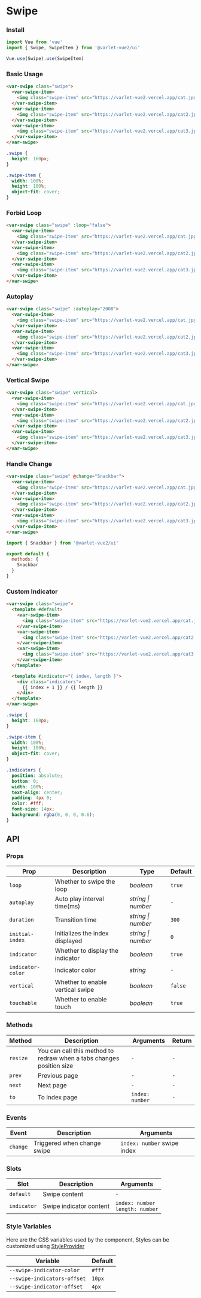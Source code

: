 # Swipe

### Install

```js
import Vue from 'vue'
import { Swipe, SwipeItem } from '@varlet-vue2/ui'

Vue.use(Swipe).use(SwipeItem)
```

### Basic Usage

```html
<var-swipe class="swipe">
  <var-swipe-item>
    <img class="swipe-item" src="https://varlet-vue2.vercel.app/cat.jpg">
  </var-swipe-item>
  <var-swipe-item>
    <img class="swipe-item" src="https://varlet-vue2.vercel.app/cat2.jpg">
  </var-swipe-item>
  <var-swipe-item>
    <img class="swipe-item" src="https://varlet-vue2.vercel.app/cat3.jpg">
  </var-swipe-item>
</var-swipe>
```

```css
.swipe {
  height: 160px;
}

.swipe-item {
  width: 100%;
  height: 100%;
  object-fit: cover;
}
```

### Forbid Loop

```html
<var-swipe class="swipe" :loop="false">
  <var-swipe-item>
    <img class="swipe-item" src="https://varlet-vue2.vercel.app/cat.jpg">
  </var-swipe-item>
  <var-swipe-item>
    <img class="swipe-item" src="https://varlet-vue2.vercel.app/cat2.jpg">
  </var-swipe-item>
  <var-swipe-item>
    <img class="swipe-item" src="https://varlet-vue2.vercel.app/cat3.jpg">
  </var-swipe-item>
</var-swipe>
```

### Autoplay

```html
<var-swipe class="swipe" :autoplay="2000">
  <var-swipe-item>
    <img class="swipe-item" src="https://varlet-vue2.vercel.app/cat.jpg">
  </var-swipe-item>
  <var-swipe-item>
    <img class="swipe-item" src="https://varlet-vue2.vercel.app/cat2.jpg">
  </var-swipe-item>
  <var-swipe-item>
    <img class="swipe-item" src="https://varlet-vue2.vercel.app/cat3.jpg">
  </var-swipe-item>
</var-swipe>
```

### Vertical Swipe

```html
<var-swipe class="swipe" vertical>
  <var-swipe-item>
    <img class="swipe-item" src="https://varlet-vue2.vercel.app/cat.jpg">
  </var-swipe-item>
  <var-swipe-item>
    <img class="swipe-item" src="https://varlet-vue2.vercel.app/cat2.jpg">
  </var-swipe-item>
  <var-swipe-item>
    <img class="swipe-item" src="https://varlet-vue2.vercel.app/cat3.jpg">
  </var-swipe-item>
</var-swipe>
```

### Handle Change

```html
<var-swipe class="swipe" @change="Snackbar">
  <var-swipe-item>
    <img class="swipe-item" src="https://varlet-vue2.vercel.app/cat.jpg">
  </var-swipe-item>
  <var-swipe-item>
    <img class="swipe-item" src="https://varlet-vue2.vercel.app/cat2.jpg">
  </var-swipe-item>
  <var-swipe-item>
    <img class="swipe-item" src="https://varlet-vue2.vercel.app/cat3.jpg">
  </var-swipe-item>
</var-swipe>
```

```js
import { Snackbar } from '@varlet-vue2/ui'

export default {
  methods: {
    Snackbar
  }
}
```

### Custom Indicator

```html
<var-swipe class="swipe">
  <template #default>
    <var-swipe-item>
      <img class="swipe-item" src="https://varlet-vue2.vercel.app/cat.jpg">
    </var-swipe-item>
    <var-swipe-item>
      <img class="swipe-item" src="https://varlet-vue2.vercel.app/cat2.jpg">
    </var-swipe-item>
    <var-swipe-item>
      <img class="swipe-item" src="https://varlet-vue2.vercel.app/cat3.jpg">
    </var-swipe-item>
  </template>

  <template #indicator="{ index, length }">
    <div class="indicators">
      {{ index + 1 }} / {{ length }}
    </div>
  </template>
</var-swipe>
```

```css
.swipe {
  height: 160px;
}

.swipe-item {
  width: 100%;
  height: 100%;
  object-fit: cover;
}

.indicators {
  position: absolute;
  bottom: 0;
  width: 100%;
  text-align: center;
  padding: 4px 0;
  color: #fff;
  font-size: 14px;
  background: rgba(0, 0, 0, 0.6);
}
```

## API

### Props

| Prop | Description | Type | Default | 
| --- | --- | --- | --- | 
| `loop` | Whether to swipe the loop | _boolean_ | `true` |
| `autoplay` | Auto play interval time(ms) | _string \| number_ | `-` |
| `duration` | Transition time | _string \| number_ | `300` |
| `initial-index` | Initializes the index displayed | _string \| number_ | `0` |
| `indicator` | Whether to display the indicator | _boolean_ | `true` |
| `indicator-color` | Indicator color | _string_ | `-` |
| `vertical` | Whether to enable vertical swipe | _boolean_ | `false` |
| `touchable` |  Whether to enable touch | _boolean_ | `true` |

### Methods

| Method | Description | Arguments | Return |
| --- | --- | --- | --- |
| `resize` | You can call this method to redraw when a tabs changes position size | `-` | `-` |
| `prev` | Previous page  | `-` | `-` |
| `next` | Next page | `-` | `-` |
| `to` | To index page | `index: number` | `-` |

### Events

| Event | Description | Arguments |
| --- | --- | --- |
| `change` | Triggered when change swipe | `index: number` swipe index |

### Slots

| Slot | Description | Arguments |
| --- | --- | --- |
| `default` | Swipe content | `-` |
| `indicator` | Swipe indicator content | `index: number` <br> `length: number` |

### Style Variables

Here are the CSS variables used by the component, Styles can be customized using [StyleProvider](#/en-US/style-provider)

| Variable | Default |
| --- | --- |
| `--swipe-indicator-color` | `#fff` |
| `--swipe-indicators-offset` | `10px` |
| `--swipe-indicator-offset` | `4px` |